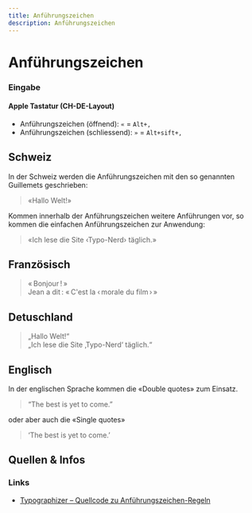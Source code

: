 ```yaml
---
title: Anführungszeichen
description: Anführungszeichen
---
```


# Anführungszeichen


<div class="box">

### Eingabe
#### Apple Tastatur (CH-DE-Layout)
* Anführungszeichen (öffnend): `«` = `Alt+,`
* Anführungszeichen (schliessend): `»` = `Alt+sift+,`

</div>



## Schweiz

In der Schweiz werden die Anführungszeichen mit den so genannten Guillemets geschrieben:
> «Hallo Welt!»

Kommen innerhalb der Anführungszeichen weitere Anführungen vor, so kommen die einfachen Anführungszeichen zur Anwendung:
> «Ich lese die Site ‹Typo-Nerd› täglich.»



## Französisch

> « Bonjour ! »  
> Jean a dit : « C'est la ‹ morale du film › »

## Detuschland
> „Hallo Welt!“  
> „Ich lese die Site ‚Typo-Nerd‘ täglich.“

## Englisch
In der englischen Sprache kommen die «Double quotes» zum Einsatz.
> “The best is yet to come.”

oder aber auch die «Single quotes»

> ‘The best is yet to come.’


## Quellen & Infos

<div class="box">

### Links
* [Typographizer – Quellcode zu Anführungszeichen-Regeln](https://github.com/frankrausch/Typographizer/blob/master/Sources/Typographizer.swift)

</div>
